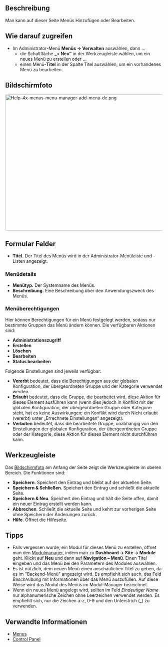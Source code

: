 <!-- Filename: Help4.x:Menus:_Edit / Display title: Menüs: Bearbeiten -->

## Beschreibung

Man kann auf dieser Seite Menüs Hinzufügen oder Bearbeiten.

## Wie darauf zugreifen

- Im Administrator-Menü **Menüs → Verwalten** auswählen, dann ...
  - die Schaltfläche **„+ Neu“** in der Werkzeugleiste wählen, um ein
    neues Menü zu erstellen
    oder ...
  - einen Menü-**Titel** in der Spalte Titel auswählen, um ein
    vorhandenes Menü zu bearbeiten.

## Bildschirmfoto

<img
src="https://docs.joomla.org/images/thumb/8/85/Help-4x-menus-menu-manager-add-menu-de.png/800px-Help-4x-menus-menu-manager-add-menu-de.png"
decoding="async"
srcset="https://docs.joomla.org/images/8/85/Help-4x-menus-menu-manager-add-menu-de.png 1.5x"
data-file-width="1000" data-file-height="543" width="800" height="434"
alt="Help-4x-menus-menu-manager-add-menu-de.png" />

## Formular Felder

- **Titel.** Der Titel des Menüs wird in der Administrator-Menüleiste
  und -Listen angezeigt.

### Menüdetails

- **Menütyp.** Der Systemname des Menüs.
- **Beschreibung.** Eine Beschreibung über den Anwendungszweck des
  Menüs.

### Menüberechtigungen

Hier können Berechtigungen für ein Menü festgelegt werden, sodass nur
bestimmte Gruppen das Menü ändern können. Die verfügbaren Aktionen sind:

- **Administrationszugriff**
- **Erstellen**
- **Löschen**
- **Bearbeiten**
- **Status bearbeiten**

Folgende Einstellungen sind jeweils verfügbar:

- **Vererbt** bedeutet, dass die Berechtigungen aus der globalen
  Konfiguration, der übergeordneten Gruppe und der Kategorie verwendet
  werden.
- **Erlaubt** bedeutet, dass die Gruppe, die bearbeitet wird, diese
  Aktion für dieses Element ausführen kann (wenn dies jedoch in Konflikt
  mit der globalen Konfiguration, der übergeordneten Gruppe oder
  Kategorie steht, hat es keine Auswirkungen; ein Konflikt wird durch
  Nicht erlaubt (vererbt) unter „Errechnete Einstellungen“ angezeigt).
- **Verboten** bedeutet, dass die bearbeitete Gruppe, unabhängig von den
  Einstellungen der globalen Konfiguration, der übergeordneten Gruppe
  oder der Kategorie, diese Aktion für dieses Element nicht durchführen
  kann.

## Werkzeugleiste

Das [Bildschirmfoto](#Bildschirmfoto) am Anfang der Seite zeigt die
Werkzeugleiste im oberen Bereich. Die Funktionen sind:

- **Speichern**. Speichert den Eintrag und bleibt auf der aktuellen
  Seite.
- **Speichern & Schließen**. Speichert den Eintrag und schließt die
  aktuelle Seite.
- **Speichern & Neu**. Speichert den Eintrag und hält die Seite offen,
  damit ein neuer Eintrag erstellt werden kann.
- **Abbrechen**. Schließt die aktuelle Seite und kehrt zur vorherigen
  Seite ohne Speichern der Änderungen zurück.
- **Hilfe**. Öffnet die Hilfeseite.

## Tipps

- Falls vergessen wurde, ein Modul für dieses Menü zu erstellen, öffnet
  man den
  [Modulmanager](https://docs.joomla.org/Help4.x:Modules/de "Help4.x:Modules/de"),
  indem man zu **Dashboard → Site → Module** geht. Klickt auf **Neu**
  und dann auf **Navigation – Menü**. Einen Titel eingeben und das Menü
  bei den Parametern des Modules auswählen.
- Es ist nützlich, dem neuen Menü einen anschaulichen Titel zu geben, da
  es im "Backend-Menü" angezeigt wird. Es empfiehlt sich auch, das Feld
  *Beschreibung* mit Informationen über das Menü auszufüllen. Auf diese
  Weise wird das Modul des Menüs im Modul-Manager bezeichnet.
- Wenn ein neues Menü angelegt wird, sollten im Feld *Eindeutiger Name*
  nur alphanumerische Zeichen ohne Leerzeichen verwendet werden. Es
  empfiehlt sich, nur die Zeichen a-z, 0-9 und den Unterstrich (\_) zu
  verwenden.

## Verwandte Informationen

- [Menus](https://docs.joomla.org/Help4.x:Menus/de "Special:MyLanguage/Help4.x:Menus/de")
- <a href="https://docs.joomla.org/Help4.x:Site_Control_Panel/de"
  class="new"
  title="Special:MyLanguage/Help4.x:Site Control Panel/de (page does not exist)">Control
  Panel</a>
